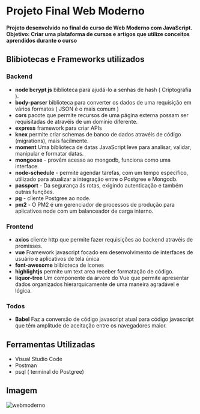 # Projeto Final Web Moderno
**Projeto desenvolvido no final do curso de Web Moderno com JavaScript.**
**Objetivo: Criar uma plataforma de cursos e artigos que utilize conceitos aprendidos durante o curso**

## Blibiotecas e Frameworks utilizados

### Backend
- **node bcrypt js**  biblioteca para ajudá-lo a senhas de hash ( Criptografia ).
- **body-parser**   biblioteca para converter os dados de uma requisição em vários formatos ( JSON é o mais comum ) 
- **cors**   pacote que permite recursos de uma página externa possam ser requisitadas de atravéis de um domínio diferente.
- **express** framework para criar APIs   
- **knex** permite criar schemas de banco de dados atravéis de código (migrations), mais facilmente.
- **moment** Uma biblioteca de datas JavaScript leve para analisar, validar, manipular e formatar datas.
- **mongoose** - provêm acesso ao mongodb, funciona como uma interface.
- **node-schedule** - permite agendar tarefas, com um tempo específico, utilizado para atualizar a integração entre o Postgree e Mongodb.
- **passport** - Da segurança ás rotas, exigindo autenticação e também outras funções.
- **pg** - cliente Postgree ao node.
- **pm2** - O PM2 é um gerenciador de processos de produção para aplicativos node com um balanceador de carga interno.

### Frontend
- **axios** cliente http que permite fazer requisições ao backend atravéis de promisses.
- **vue**  Framework javascript focado em desenvolvimento de interfaces de usuário e aplicativos de tela única
- **font-awesome** blibioteca de icones
- **highlightjs** permite um text area receber formatação de código.
- **liquor-tree** Um componente da árvore do Vue que permite apresentar dados organizados hierarquicamente de uma maneira agradável e lógica.

### Todos
- **Babel** Faz a conversão de código javascript atual para código javascript que têm amplitude de aceitação entre os navegadores maior.


## Ferramentas Utilizadas
 - Visual Studio Code
 - Postman 
 - psql ( terminal do Postgree)
 
 ## Imagem 
 ![webmoderno](https://user-images.githubusercontent.com/44248690/84578146-ec574d00-ad98-11ea-919c-419b4180fba3.png)

